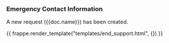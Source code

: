 <h3>Emergency Contact Information</h3>

<p>A new request ({{doc.name}}) has been created.</p>

{{ frappe.render_template("templates/end_support.html", {}) }}

